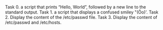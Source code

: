 Task 0. a script that prints “Hello, World”, followed by a new line to the standard output.
Task 1. a script that displays a confused smiley "(Ôo)'.
Task 2. Display the content of the /etc/passwd file.
Task 3. Display the content of /etc/passwd and /etc/hosts.
